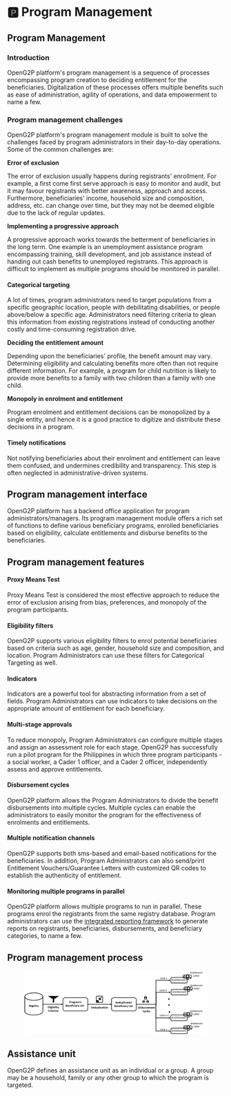 # 🅿 Program Management

## Program Management

### Introduction <a href="#introduction" id="introduction"></a>

OpenG2P platform's program management is a sequence of processes encompassing program creation to deciding entitlement for the beneficiaries. Digitalization of these processes offers multiple benefits such as ease of administration, agility of operations, and data empowerment to name a few.

### Program management challenges <a href="#program-management-challenges" id="program-management-challenges"></a>

OpenG2P platform's program management module is built to solve the challenges faced by program administrators in their day-to-day operations. Some of the common challenges are:

**Error of exclusion**

The error of exclusion usually happens during registrants' enrollment. For example, a first come first serve approach is easy to monitor and audit, but it may favour registrants with better awareness, approach and access. Furthermore, beneficiaries' income, household size and composition, address, etc. can change over time, but they may not be deemed eligible due to the lack of regular updates.

**Implementing a progressive approach**

A progressive approach works towards the betterment of beneficiaries in the long term. One example is an unemployment assistance program encompassing training, skill development, and job assistance instead of handing out cash benefits to unemployed registrants. This approach is difficult to implement as multiple programs should be monitored in parallel.

#### Categorical targeting

A lot of times, program administrators need to target populations from a specific geographic location, people with debilitating disabilities, or people above/below a specific age. Administrators need filtering criteria to glean this information from existing registrations instead of conducting another costly and time-consuming registration drive.

**Deciding the entitlement amount**

Depending upon the beneficiaries' profile, the benefit amount may vary. Determining eligibility and calculating benefits more often than not require different information. For example, a program for child nutrition is likely to provide more benefits to a family with two children than a family with one child.

**Monopoly in enrolment and entitlement**

Program enrolment and entitlement decisions can be monopolized by a single entity, and hence it is a good practice to digitize and distribute these decisions in a program.

#### Timely notifications

Not notifying beneficiaries about their enrolment and entitlement can leave them confused, and undermines credibility and transparency. This step is often neglected in administrative-driven systems.

## Program management interface

OpenG2P platform has a backend office application for program administrators/managers. Its program management module offers a rich set of functions to define various beneficiary programs, enrolled beneficiaries based on eligibility, calculate entitlements and disburse benefits to the beneficiaries.&#x20;

## Program management features

#### Proxy Means Test

Proxy Means Test is considered the most effective approach to reduce the error of exclusion arising from bias, preferences, and monopoly of the program participants.&#x20;

#### Eligibility filters

OpenG2P supports various eligibility filters to enrol potential beneficiaries based on criteria such as age, gender, household size and composition, and location. Program Administrators can use these filters for Categorical Targeting as well.

#### Indicators

Indicators are a powerful tool for abstracting information from a set of fields. Program Administrators can use indicators to take decisions on the appropriate amount of entitlement for each beneficiary.

#### Multi-stage approvals

To reduce monopoly, Program Administrators can configure multiple stages and assign an assessment role for each stage. OpenG2P has successfully run a pilot program for the Philippines in which three program participants - a social worker, a Cader 1 officer, and a Cader 2 officer, independently assess and approve entitlements.&#x20;

#### Disbursement cycles

OpenG2P platform allows the Program Administrators to divide the benefit disbursements into multiple cycles. Multiple cycles can enable the administrators to easily monitor the program for the effectiveness of enrolments and entitlements.

#### Multiple notification channels

OpenG2P supports both sms-based and email-based notifications for the beneficiaries. In addition, Program Administrators can also send/print Entitlement Vouchers/Guarantee Letters with customized QR codes to establish the authenticity of entitlement.

#### Monitoring multiple programs in parallel

OpenG2P platform allows multiple programs to run in parallel. These programs enrol the registrants from the same registry database. Program administrators can use the [integrated reporting framework](../monitoring-and-reporting.md) to generate reports on registrants, beneficiaries, disbursements, and beneficiary categories, to name a few.

## Program management process

<figure><img src="../.gitbook/assets/program-management-process (1).png" alt=""><figcaption></figcaption></figure>

## Assistance unit

OpenG2P defines an assistance unit as an individual or a group. A group may be a household, family or any other group to which the program is targeted.&#x20;
